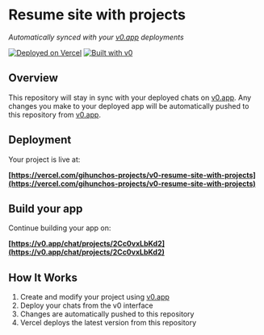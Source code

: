 # Resume site with projects

*Automatically synced with your [v0.app](https://v0.app) deployments*

[![Deployed on Vercel](https://img.shields.io/badge/Deployed%20on-Vercel-black?style=for-the-badge&logo=vercel)](https://vercel.com/gihunchos-projects/v0-resume-site-with-projects)
[![Built with v0](https://img.shields.io/badge/Built%20with-v0.app-black?style=for-the-badge)](https://v0.app/chat/projects/2Cc0vxLbKd2)

## Overview

This repository will stay in sync with your deployed chats on [v0.app](https://v0.app).
Any changes you make to your deployed app will be automatically pushed to this repository from [v0.app](https://v0.app).

## Deployment

Your project is live at:

**[https://vercel.com/gihunchos-projects/v0-resume-site-with-projects](https://vercel.com/gihunchos-projects/v0-resume-site-with-projects)**

## Build your app

Continue building your app on:

**[https://v0.app/chat/projects/2Cc0vxLbKd2](https://v0.app/chat/projects/2Cc0vxLbKd2)**

## How It Works

1. Create and modify your project using [v0.app](https://v0.app)
2. Deploy your chats from the v0 interface
3. Changes are automatically pushed to this repository
4. Vercel deploys the latest version from this repository
